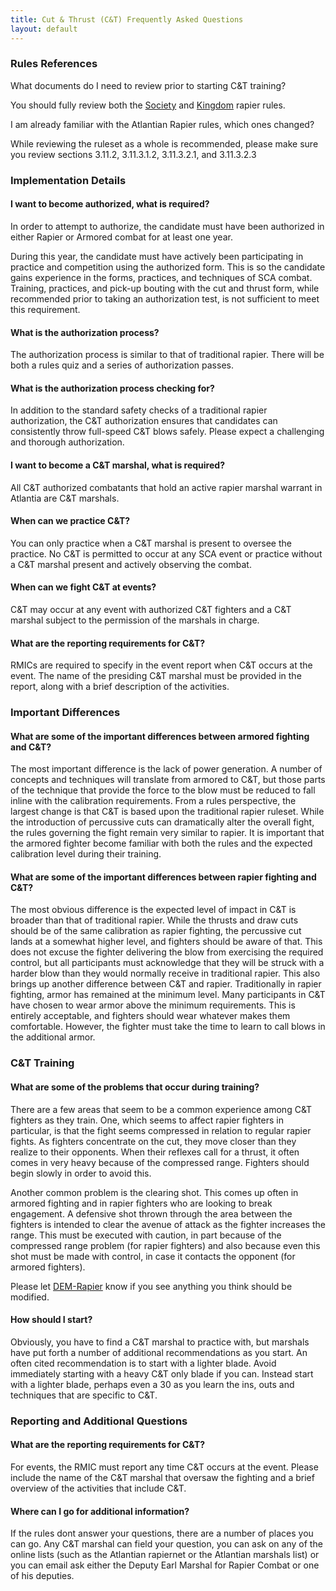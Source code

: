 ```yaml
---
title: Cut & Thrust (C&T) Frequently Asked Questions
layout: default
---
```


### Rules References

What documents do I need to review prior to starting C&T training?

You should fully review both the [Society](http://www.sca.org/officers/marshal/combat/rapier/) and [Kingdom](http://atlantia.sca.org/134-offices/seneschal/policies-and-laws/atlantian-book-of-policy/marshal-pages/116-3-11-section-xi-rapier-combat) rapier rules.

I am already familiar with the Atlantian Rapier rules, which ones
changed?

While reviewing the ruleset as a whole is recommended, please make sure you review sections 3.11.2, 3.11.3.1.2, 3.11.3.2.1, and 3.11.3.2.3

### Implementation Details

#### I want to become authorized, what is required?

In order to attempt to authorize, the candidate must have been
authorized in either Rapier or Armored combat for at least one year.

During this year, the candidate must have actively been participating in
practice and competition using the authorized form. This is so the
candidate gains experience in the forms, practices, and techniques of
SCA combat. Training, practices, and pick-up bouting with the cut and
thrust form, while recommended prior to taking an authorization test, is
not sufficient to meet this requirement.

#### What is the authorization process?

The authorization process is similar to that of traditional rapier.
There will be both a rules quiz and a series of authorization passes.

#### What is the authorization process checking for?

In addition to the standard safety checks of a traditional rapier
authorization, the C&T authorization ensures that candidates can
consistently throw full-speed C&T blows safely. Please expect a
challenging and thorough authorization.

#### I want to become a C&T marshal, what is required?
All C&T authorized combatants that hold an active rapier marshal warrant in Atlantia are C&T marshals.
#### When can we practice C&T?

You can only practice when a C&T marshal is present to oversee the
practice. No C&T is permitted to occur at any SCA event or practice
without a C&T marshal present and actively observing the combat.

#### When can we fight C&T at events?

C&T may occur at any event with authorized C&T fighters and a C&T
marshal subject to the permission of the marshals in charge.

#### What are the reporting requirements for C&T?

RMICs are required to specify in the event report when C&T occurs at the
event. The name of the presiding C&T marshal must be provided in the
report, along with a brief description of the activities.

### Important Differences

#### What are some of the important differences between armored fighting and C&T?

The most important difference is the lack of power generation. A number
of concepts and techniques will translate from armored to C&T, but those
parts of the technique that provide the force to the blow must be
reduced to fall inline with the calibration requirements. From a rules
perspective, the largest change is that C&T is based upon the
traditional rapier ruleset. While the introduction of percussive cuts
can dramatically alter the overall fight, the rules governing the fight
remain very similar to rapier. It is important that the armored fighter
become familiar with both the rules and the expected calibration level
during their training.

#### What are some of the important differences between rapier fighting and C&T?

The most obvious difference is the expected level of impact in C&T is
broader than that of traditional rapier. While the thrusts and draw cuts
should be of the same calibration as rapier fighting, the percussive cut
lands at a somewhat higher level, and fighters should be aware of that.
This does not excuse the fighter delivering the blow from exercising the
required control, but all participants must acknowledge that they will
be struck with a harder blow than they would normally receive in
traditional rapier. This also brings up another difference between C&T
and rapier. Traditionally in rapier fighting, armor has remained at the
minimum level. Many participants in C&T have chosen to wear armor above
the minimum requirements. This is entirely acceptable, and fighters
should wear whatever makes them comfortable. However, the fighter must
take the time to learn to call blows in the additional armor.

### C&T Training

#### What are some of the problems that occur during training?

There are a few areas that seem to be a common experience among C&T
fighters as they train. One, which seems to affect rapier fighters in
particular, is that the fight seems compressed in relation to regular
rapier fights. As fighters concentrate on the cut, they move closer than
they realize to their opponents. When their reflexes call for a thrust,
it often comes in very heavy because of the compressed range. Fighters
should begin slowly in order to avoid this.

Another common problem is the clearing shot. This comes up often in
armored fighting and in rapier fighters who are looking to break
engagement. A defensive shot thrown through the area between the
fighters is intended to clear the avenue of attack as the fighter
increases the range. This must be executed with caution, in part because
of the compressed range problem (for rapier fighters) and also because
even this shot must be made with control, in case it contacts the
opponent (for armored fighters).

Please let [DEM-Rapier](mailto:rapier%20AT%20atlantia.sca.org) know if
you see anything you think should be modified.

#### How should I start?

Obviously, you have to find a C&T marshal to practice with, but marshals
have put forth a number of additional recommendations as you start. An
often cited recommendation is to start with a lighter blade. Avoid
immediately starting with a heavy C&T only blade if you can. Instead
start with a lighter blade, perhaps even a 30 as you learn the ins, outs
and techniques that are specific to C&T.

### Reporting and Additional Questions

#### What are the reporting requirements for C&T?

For events, the RMIC must report any time C&T occurs at the event.
Please include the name of the C&T marshal that oversaw the fighting and
a brief overview of the activities that include C&T.

#### Where can I go for additional information?

If the rules dont answer your questions, there are a number of places
you can go. Any C&T marshal can field your question, you can ask on any
of the online lists (such as the Atlantian rapiernet or the Atlantian
marshals list) or you can email ask either the Deputy Earl Marshal for
Rapier Combat or one of his deputies.
